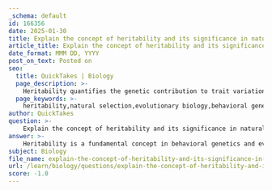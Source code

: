 ```yaml
---
_schema: default
id: 166356
date: 2025-01-30
title: Explain the concept of heritability and its significance in natural selection.
article_title: Explain the concept of heritability and its significance in natural selection.
date_format: MMM DD, YYYY
post_on_text: Posted on
seo:
  title: QuickTakes | Biology
  page_description: >-
    Heritability quantifies the genetic contribution to trait variation in populations, playing a crucial role in natural selection by enabling the inheritance of advantageous traits and facilitating adaptation over generations.
  page_keywords: >-
    heritability,natural selection,evolutionary biology,behavioral genetics,phenotypic variation,genetic variation,adaptation,Darwin's theory of natural selection,heritability measurement,parent-offspring regression,genetic contribution,trait inheritance
author: QuickTakes
question: >-
    Explain the concept of heritability and its significance in natural selection.
answer: >-
    Heritability is a fundamental concept in behavioral genetics and evolutionary biology that quantifies the extent to which genetic factors contribute to the variation observed in a particular trait or behavior within a population. Specifically, heritability is defined as the proportion of phenotypic variation in a trait that can be attributed to genetic variation among individuals. It is important to note that heritability does not indicate the degree to which a trait is determined by genes; rather, it reflects the relative contribution of genetic differences to the observed variation in that trait.\n\n### Measurement of Heritability\nHeritability is measured on a scale from 0 to 1 (or 0% to 100%):\n- A heritability value of 0 indicates that the trait is entirely influenced by environmental factors, with no genetic contribution.\n- A heritability value of 1 suggests that the trait is completely determined by genetic factors, with no influence from the environment.\n\nFor example, if the heritability of a trait is estimated to be 0.25 (or 25%), this means that 25% of the variation in that trait within a population can be attributed to genetic differences among individuals.\n\n### Significance of Heritability in Natural Selection\nHeritability plays a crucial role in the process of natural selection by determining the extent to which genetic factors contribute to the variation of traits within a population. This genetic variation is essential for natural selection to occur, as it provides the raw material upon which selection can act. Here are some key points regarding the significance of heritability in natural selection:\n\n1. **Variation and Heritability**: Natural selection operates on the variation present in a population. If a trait has high heritability, it means that offspring are likely to inherit advantageous traits from their parents, which can enhance their survival and reproductive success.\n\n2. **Darwin's Four Postulates**: Heritability is one of the key components of Darwin's theory of natural selection. According to Darwin's postulates:\n   - **Variation**: Individuals in a population exhibit variation in traits.\n   - **Heritability**: Some of this variation is heritable, meaning it can be passed down to the next generation.\n   - **Overproduction**: More individuals are born than can survive.\n   - **Non-random Survival**: Individuals with advantageous traits are more likely to survive and reproduce.\n\n3. **Adaptation**: Traits that enhance an organism's fitness in a specific environment are typically developed through natural selection. High heritability of these traits allows for their persistence and propagation in future generations.\n\n4. **Methods to Study Heritability**: Various methods, such as parent-offspring regression and cross-fostering experiments, are used to estimate heritability. These methods help researchers understand the genetic basis of behaviors and traits, which is crucial for predicting how populations may evolve over time.\n\nIn summary, heritability is a vital concept that helps explain how genetic variation influences the evolution of traits through natural selection. It provides insights into the mechanisms of adaptation and the evolutionary history of species, making it a cornerstone of evolutionary biology and behavioral genetics.
subject: Biology
file_name: explain-the-concept-of-heritability-and-its-significance-in-natural-selection.md
url: /learn/biology/questions/explain-the-concept-of-heritability-and-its-significance-in-natural-selection
score: -1.0
---
```


&nbsp;